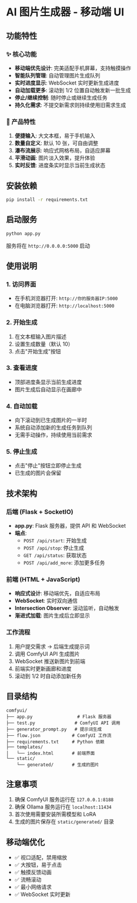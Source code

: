 # AI 图片生成器 - 移动端 UI

## 功能特性

### ✨ 核心功能
- **移动端优先设计**: 完美适配手机屏幕，支持触摸操作
- **智能队列管理**: 自动管理图片生成队列
- **实时进度显示**: WebSocket 实时更新生成进度
- **自动加载更多**: 滚动到 1/2 位置自动触发新一批生成
- **停止/继续控制**: 随时停止或继续生成任务
- **持久化需求**: 不提交新需求则持续使用旧需求生成

### 📱 产品特性
1. **便捷输入**: 大文本框，易于手机输入
2. **数量自定义**: 默认 10 张，可自由调整
3. **瀑布流展示**: 响应式网格布局，自适应屏幕
4. **平滑动画**: 图片淡入效果，提升体验
5. **实时反馈**: 进度条实时显示当前生成状态

## 安装依赖

```bash
pip install -r requirements.txt
```

## 启动服务

```bash
python app.py
```

服务将在 `http://0.0.0.0:5000` 启动

## 使用说明

### 1. 访问界面
- 在手机浏览器打开: `http://你的服务器IP:5000`
- 在电脑浏览器打开: `http://localhost:5000`

### 2. 开始生成
1. 在文本框输入图片描述
2. 设置生成数量（默认 10）
3. 点击"开始生成"按钮

### 3. 查看进度
- 顶部进度条显示当前生成进度
- 图片生成后自动显示在画廊中

### 4. 自动加载
- 向下滚动到已生成图片的一半时
- 系统自动添加新的生成任务到队列
- 无需手动操作，持续使用当前需求

### 5. 停止生成
- 点击"停止"按钮立即停止生成
- 已生成的图片会保留

## 技术架构

### 后端 (Flask + SocketIO)
- **app.py**: Flask 服务器，提供 API 和 WebSocket
- **端点**:
  - `POST /api/start`: 开始生成
  - `POST /api/stop`: 停止生成
  - `GET /api/status`: 获取状态
  - `POST /api/add_more`: 添加更多任务

### 前端 (HTML + JavaScript)
- **响应式设计**: 移动端优先，自适应布局
- **WebSocket**: 实时双向通信
- **Intersection Observer**: 滚动监听，自动触发
- **渐进式加载**: 图片生成后立即显示

### 工作流程
1. 用户提交需求 → 后端生成提示词
2. 调用 ComfyUI API 生成图片
3. WebSocket 推送新图片到前端
4. 前端实时更新画廊和进度
5. 滚动到 1/2 时自动添加新任务

## 目录结构

```
comfyui/
├── app.py                 # Flask 服务器
├── test.py               # ComfyUI API 调用
├── generator_prompt.py   # 提示词生成
├── flow.json            # ComfyUI 工作流
├── requirements.txt     # Python 依赖
├── templates/
│   └── index.html       # 前端界面
└── static/
    └── generated/       # 生成的图片
```

## 注意事项

1. 确保 ComfyUI 服务运行在 `127.0.0.1:8188`
2. 确保 Ollama 服务运行在 `localhost:11434`
3. 首次使用需要安装所需模型和 LoRA
4. 生成的图片保存在 `static/generated/` 目录

## 移动端优化

- ✅ 视口适配，禁用缩放
- ✅ 大按钮，易于点击
- ✅ 触摸反馈动画
- ✅ 流畅滚动
- ✅ 最小网络请求
- ✅ WebSocket 实时更新
